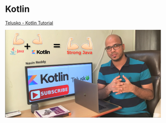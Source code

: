 # Kotlin

[Telusko - Kotlin Tutorial](https://www.youtube.com/playlist?list=PLsyeobzWxl7rooJFZhc3qPLwVROovGCfh)

![image](images/Telusko.png)
